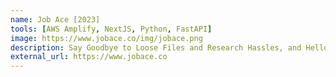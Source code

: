 ```yaml
---
name: Job Ace [2023]
tools: [AWS Amplify, NextJS, Python, FastAPI]
image: https://www.jobace.co/img/jobace.png
description: Say Goodbye to Loose Files and Research Hassles, and Hello to Automatic Cover Letter Generation, Effortless Employer Research, and Structured Application Management All in One Place.
external_url: https://www.jobace.co
---
```

